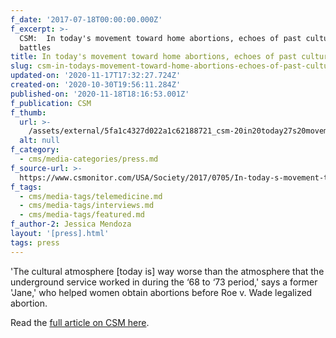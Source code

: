 ```yaml
---
f_date: '2017-07-18T00:00:00.000Z'
f_excerpt: >-
  CSM:  In today's movement toward home abortions, echoes of past cultural
  battles
title: In today's movement toward home abortions, echoes of past cultural battles
slug: csm-in-todays-movement-toward-home-abortions-echoes-of-past-cultural-battles
updated-on: '2020-11-17T17:32:27.724Z'
created-on: '2020-10-30T19:56:11.284Z'
published-on: '2020-11-18T18:16:53.001Z'
f_publication: CSM
f_thumb:
  url: >-
    /assets/external/5fa1c4327d022a1c62188721_csm-20in20today27s20movement20toward20home20abortions2c20echoes20of20past20cultural20battles.jpeg
  alt: null
f_category:
  - cms/media-categories/press.md
f_source-url: >-
  https://www.csmonitor.com/USA/Society/2017/0705/In-today-s-movement-toward-home-abortions-echoes-of-past-cultural-battles
f_tags:
  - cms/media-tags/telemedicine.md
  - cms/media-tags/interviews.md
  - cms/media-tags/featured.md
f_author-2: Jessica Mendoza
layout: '[press].html'
tags: press
---
```


'The cultural atmosphere \[today is\] way worse than the atmosphere that the underground service worked in during the ‘68 to ‘73 period,' says a former 'Jane,' who helped women obtain abortions before Roe v. Wade legalized abortion.

Read the [full article on CSM here](https://www.csmonitor.com/USA/Society/2017/0705/In-today-s-movement-toward-home-abortions-echoes-of-past-cultural-battles).

           <img src="https://images.squarespace-cdn.com/content/v1/55411f70e4b033b0c2b7dc0d/1500354502507-PCZUWGVFVIURTYH15SNH/ke17ZwdGBToddI8pDm48kPg3kkMSlDqGprD-21e6kCJZw-zPPgdn4jUwVcJE1ZvWQUxwkmyExglNqGp0IvTJZamWLI2zvYWH8K3-s\_4yszcp2ryTI0HqTOaaUohrI8PIpppx-FWaxK7i6rVdWZNGy6SGN0ZVlswpj22aI6j1zesKMshLAGzx4R3EDFOm1kBS/image-asset.jpeg" alt="" />
